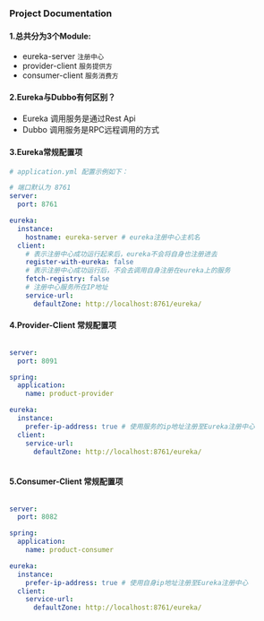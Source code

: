 ### Project Documentation

#### 1.总共分为3个Module:
 * eureka-server `注册中心`
 * provider-client `服务提供方`
 * consumer-client `服务消费方`
 
#### 2.Eureka与Dubbo有何区别？
 * Eureka 调用服务是通过Rest Api
 * Dubbo 调用服务是RPC远程调用的方式
 
#### 3.Eureka常规配置项

```yaml
# application.yml 配置示例如下：

# 端口默认为 8761
server:
  port: 8761

eureka:
  instance:
    hostname: eureka-server # eureka注册中心主机名
  client:
    # 表示注册中心成功运行起来后，eureka不会将自身也注册进去
    register-with-eureka: false
    # 表示注册中心成功运行后，不会去调用自身注册在eureka上的服务
    fetch-registry: false 
    # 注册中心服务所在IP地址
    service-url:
      defaultZone: http://localhost:8761/eureka/
```

#### 4.Provider-Client 常规配置项

```yaml

server:
  port: 8091

spring:
  application:
    name: product-provider

eureka:
  instance:
    prefer-ip-address: true # 使用服务的ip地址注册至Eureka注册中心
  client:
    service-url:
      defaultZone: http://localhost:8761/eureka/
      
```
      
#### 5.Consumer-Client 常规配置项

```yaml

server:
  port: 8082

spring:
  application:
    name: product-consumer

eureka:
  instance:
    prefer-ip-address: true # 使用自身ip地址注册至Eureka注册中心
  client:
    service-url:
      defaultZone: http://localhost:8761/eureka/

```